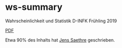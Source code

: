# ws-summary
Wahrscheinlichkeit und Statistik D-INFK Frühling 2019

[PDF](https://github.com/mmathys/ws-summary/blob/master/three.pdf)

Etwa 90% des Inhalts hat [Jens Saethre](https://n.ethz.ch/~saethrej/download/Summaries/4.%20Semester/) geschrieben.
